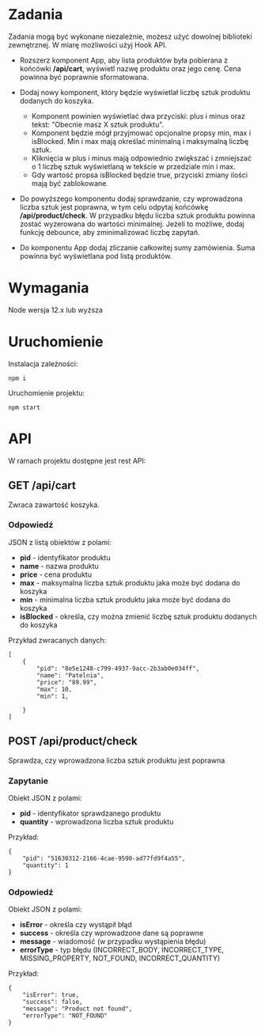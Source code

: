 # Zadania

Zadania mogą być wykonane niezależnie, możesz użyć dowolnej biblioteki zewnętrznej. W miarę możliwości użyj Hook API.

- Rozszerz komponent App, aby lista produktów była pobierana z końcówki **/api/cart**, wyświetl nazwę produktu oraz jego cenę. Cena powinna być poprawnie sformatowana.
- Dodaj nowy komponent, który będzie wyświetlał liczbę sztuk produktu dodanych do koszyka.

  - Komponent powinien wyświetlać dwa przyciski: plus i minus oraz tekst: "Obecnie masz X sztuk produktu".
  - Komponent będzie mógł przyjmować opcjonalne propsy min, max i isBlocked. Min i max mają określać minimalną i maksymalną liczbę sztuk.
  - Kliknięcia w plus i minus mają odpowiednio zwiększać i zmniejszać o 1 liczbę sztuk wyświetlaną w tekście w przedziale min i max.
  - Gdy wartość propsa isBlocked będzie true, przyciski zmiany ilości mają być zablokowane.

- Do powyższego komponentu dodaj sprawdzanie, czy wprowadzona liczba sztuk jest poprawna, w tym celu odpytaj końcówkę **/api/product/check**. W przypadku błędu liczba sztuk produktu powinna zostać wyzerowana do wartości minimalnej. Jeżeli to możliwe, dodaj funkcję debounce, aby zminimalizować liczbę zapytań.

- Do komponentu App dodaj zliczanie całkowitej sumy zamówienia. Suma powinna być wyświetlana pod listą produktów.

# Wymagania

Node wersja 12.x lub wyższa

# Uruchomienie

Instalacja zależności:

`npm i`

Uruchomienie projektu:

`npm start`

# API

W ramach projektu dostępne jest rest API:

## **GET** /api/cart

Zwraca zawartość koszyka.

### Odpowiedź

JSON z listą obiektów z polami:

- **pid** - identyfikator produktu
- **name** - nazwa produktu
- **price** - cena produktu
- **max** - maksymalna liczba sztuk produktu jaka może być dodana do koszyka
- **min** - minimalna liczba sztuk produktu jaka może być dodana do koszyka
- **isBlocked** - określa, czy można zmienić liczbę sztuk produktu dodanych do koszyka

Przykład zwracanych danych:

```
[
    {
        "pid": "8e5e1248-c799-4937-9acc-2b3ab0e034ff",
        "name": "Patelnia",
        "price": "89.99",
        "max": 10,
        "min": 1,

    }
]
```

## **POST** /api/product/check

Sprawdza, czy wprowadzona liczba sztuk produktu jest poprawna

### Zapytanie

Obiekt JSON z polami:

- **pid** - identyfikator sprawdzanego produktu
- **quantity** - wprowadzona liczba sztuk produktu

Przykład:

```
{
    "pid": "51630312-2166-4cae-9590-ad77fd9f4a55",
    "quantity": 1
}
```

### Odpowiedź

Obiekt JSON z polami:

- **isError** - określa czy wystąpił błąd
- **success** - określa czy wprowadzone dane są poprawne
- **message** - wiadomość (w przypadku wystąpienia błędu)
- **errorType** - typ błędu (INCORRECT_BODY, INCORRECT_TYPE, MISSING_PROPERTY, NOT_FOUND, INCORRECT_QUANTITY)

Przykład:

```
{
    "isError": true,
    "success": false,
    "message": "Product not found",
    "errorType": "NOT_FOUND"
}
```
